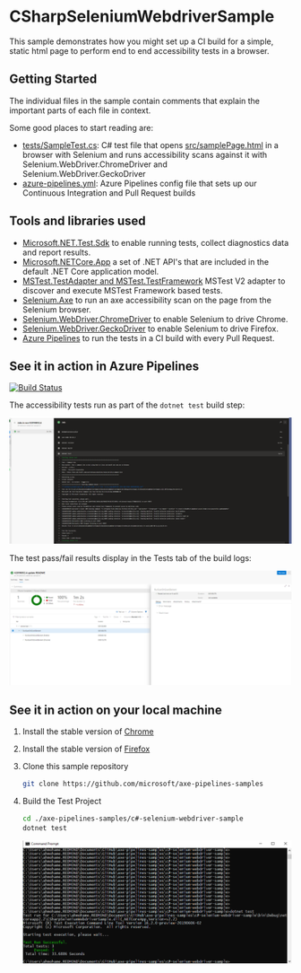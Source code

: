 # CSharpSeleniumWebdriverSample

This sample demonstrates how you might set up a CI build for a simple, static html page to perform end to end accessibility tests in a browser.

## Getting Started

The individual files in the sample contain comments that explain the important parts of each file in context.

Some good places to start reading are:

* [tests/SampleTest.cs](./tests/SampleTest.cs): C# test file that opens [src/samplePage.html](./SamplePage.html) in a browser with Selenium and runs accessibility scans against it with Selenium.WebDriver.ChromeDriver and Selenium.WebDriver.GeckoDriver
* [azure-pipelines.yml](./azure-pipelines.yml): Azure Pipelines config file that sets up our Continuous Integration and Pull Request builds

## Tools and libraries used

* [Microsoft.NET.Test.Sdk](https://github.com/microsoft/vstest/) to enable running tests, collect diagnostics data and report results.
* [Microsoft.NETCore.App](https://dotnet.microsoft.com) a set of .NET API's that are included in the default .NET Core application model.
* [MSTest.TestAdapter and MSTest.TestFramework](https://github.com/microsoft/testfx) MSTest V2 adapter to discover and execute MSTest Framework based tests.
* [Selenium.Axe](https://github.com/TroyWalshProf/SeleniumAxeDotnet) to run an axe accessibility scan on the page from the Selenium browser.
* [Selenium.WebDriver.ChromeDriver](https://github.com/jsakamoto/nupkg-selenium-webdriver-chromedriver/) to enable Selenium to drive Chrome.
* [Selenium.WebDriver.GeckoDriver](https://github.com/jsakamoto/nupkg-selenium-webdriver-geckodriver/) to enable Selenium to drive Firefox.
* [Azure Pipelines](https://azure.microsoft.com/en-us/services/devops/pipelines/) to run the tests in a CI build with every Pull Request.

## See it in action in Azure Pipelines

[![Build Status](https://dev.azure.com/accessibility-insights/axe-pipelines-samples/_apis/build/status/c%23-selenium-webdriver-sample%20CI?branchName=master)](https://dev.azure.com/accessibility-insights/axe-pipelines-samples/_build/latest?definitionId=30&branchName=master)

<!--
  Note to maintainers: The below example images/links come from a specific build instead of the most recent build so we can link to specific tabs.
  If you update the links such that they point to a different build, make sure to mark that build as Retained so the links don't expire in a month.
-->
The accessibility tests run as part of the `dotnet test` build step:

[![Screenshot of "dotnet test" build logs in sample build](./Resources/screenshot-logs-tab.png)](https://dev.azure.com/accessibility-insights/axe-pipelines-samples/_build/results?buildId=2324&view=logs&j=12f1170f-54f2-53f3-20dd-22fc7dff55f9)

The test pass/fail results display in the Tests tab of the build logs:

[![Screenshot of Tests tab in sample build](./Resources/screenshot-tests-tab.png)](https://dev.azure.com/accessibility-insights/axe-pipelines-samples/_build/results?buildId=2324&view=ms.vss-test-web.build-test-results-tab&runId=6486&resultId=100000&paneView=debug)

## See it in action on your local machine

1. Install the stable version of [Chrome](https://www.google.com/chrome/)
1. Install the stable version of [Firefox](https://www.mozilla.org/en-US/firefox/)
1. Clone this sample repository

   ```sh
   git clone https://github.com/microsoft/axe-pipelines-samples
   ```

1. Build the Test Project

   ```sh
   cd ./axe-pipelines-samples/c#-selenium-webdriver-sample
   dotnet test
   ```

   ![Screenshot of 'dotnet test' command showing all tests passing](./Resources/screenshot-dotnet-test-success.png)

